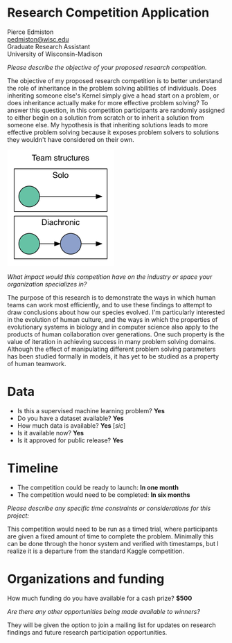 # Research Competition Application

Pierce Edmiston  
<pedmiston@wisc.edu>  
Graduate Research Assistant  
University of Wisconsin-Madison

_Please describe the objective of your proposed research competition._

The objective of my proposed research competition is to better understand the role of inheritance in the problem solving abilities of individuals. Does inheriting someone else's Kernel simply give a head start on a problem, or does inheritance actually make for more effective problem solving? To answer this question, in this competition participants are randomly assigned to either begin on a solution from scratch or to inherit a solution from someone else. My hypothesis is that inheriting solutions leads to more effective problem solving because it exposes problem solvers to solutions they wouldn't have considered on their own.

![](/img/diachronic-v-solo.png)

_What impact would this competition have on the industry or space your organization specializes in?_

The purpose of this research is to demonstrate the ways in which human teams can work most efficiently, and to use these findings to attempt to draw conclusions about how our species evolved. I'm particularly interested in the evolution of human culture, and the ways in which the properties of evolutionary systems in biology and in computer science also apply to the products of human collaboration over generations. One such property is the value of iteration in achieving success in many problem solving domains. Although the effect of manipulating different problem solving parameters has been studied formally in models, it has yet to be studied as a property of human teamwork.

# Data

- Is this a supervised machine learning problem? **Yes**
- Do you have a dataset available? **Yes**
- How much data is available? **Yes** [_sic_]
- Is it available now? **Yes**
- Is it approved for public release? **Yes**

# Timeline

- The competition could be ready to launch: **In one month**
- The competition would need to be completed: **In six months**

_Please describe any specific time constraints or considerations for this project:_

This competition would need to be run as a timed trial, where participants are given a fixed amount of time to complete the problem. Minimally this can be done through the honor system and verified with timestamps, but I realize it is a departure from the standard Kaggle competition.

# Organizations and funding

How much funding do you have available for a cash prize? **$500**

_Are there any other opportunities being made available to winners?_

They will be given the option to join a mailing list for updates on research findings and future research participation opportunities.
